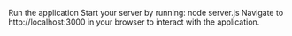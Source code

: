 Run the application
Start your server by running:
node server.js
Navigate to http://localhost:3000 in your browser to interact with the application.
